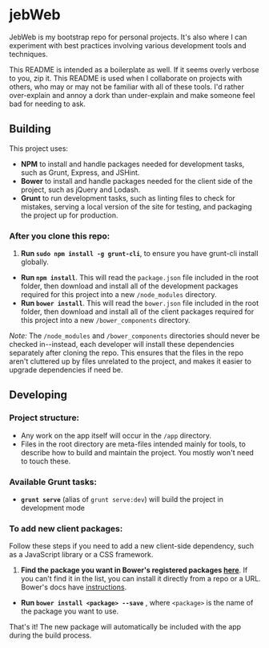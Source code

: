 # jebWeb

JebWeb is my bootstrap repo for personal projects. It's also where I can experiment with best practices involving various development tools and techniques.

This README is intended as a boilerplate as well. If it seems overly verbose to you, zip it. This README is used when I collaborate on projects with others, who may or may not be familiar with all of these tools. I'd rather over-explain and annoy a dork than under-explain and make someone feel bad for needing to ask.

## Building

This project uses:

* **NPM** to install and handle packages needed for development tasks, such as Grunt, Express, and JSHint.
* **Bower** to install and handle packages needed for the client side of the project, such as jQuery and Lodash.
* **Grunt** to run development tasks, such as linting files to check for mistakes, serving a local version of the site for testing, and packaging the project up for production.

### After you clone this repo:

1. **Run `sudo npm install -g grunt-cli`**, to ensure you have grunt-cli install globally.
* **Run `npm install`**. This will read the `package.json` file included in the root folder, then download and install all of the development packages required for this project into a new `/node_modules` directory.
* **Run `bower install`**. This will read the `bower.json` file included in the root folder, then download and install all of the client packages required for this project into a new `/bower_components` directory.

*Note:* The `/node_modules` and `/bower_components` directories should never be checked in--instead, each developer will install these dependencies separately after cloning the repo. This ensures that the files in the repo aren't cluttered up by files unrelated to the project, and makes it easier to upgrade dependencies if need be.

## Developing

### Project structure:
- Any work on the app itself will occur in the `/app` directory.
- Files in the root directory are meta-files intended mainly for tools, to describe how to build and maintain the project. You mostly won't need to touch these.

### Available Grunt tasks:
- **`grunt serve`** (alias of `grunt serve:dev`) will build the project in development mode

### To add new client packages:

Follow these steps if you need to add a new client-side dependency, such as a JavaScript library or a CSS framework.

1. **Find the package you want in Bower's registered packages [here](http://bower.io/search/)**. If you can't find it in the list, you can install it directly from a repo or a URL. Bower's docs have [instructions](http://bower.io/docs/api/#install).
* **Run `bower install <package> --save`** , where `<package>` is the name of the package you want to use.

That's it! The new package will automatically be included with the app during the build process.
